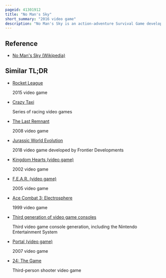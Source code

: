 ```yaml
---
pageid: 41301912
title: "No Man's Sky"
short_summary: "2016 video game"
description: "No Man's Sky is an action-adventure Survival Game developed by Hello Games. It was released Worldwide for the Playstation 4 and Windows in August 2016, for Xbox One in July 2018, for the Playstation 5 and Xbox Series X and Series S Consoles in November 2020, for Nintendo Switch in October 2022, and for Macos in June 2023. The Game is built around five Pillars: Exploration, Survival, Combat, Trading and Base Building. Players can engage with the entire open World of a procedurally generated deterministic Universe which includes over 18 Quintillion Planets. Through the Game's procedural Generation System, Planets have their own Ecosystems with unique Forms of Flora and Fauna, and various alien Species may engage the Player in Combat or Trade within planetary Systems. Players Advance in the Game by mining for Resources to Power and improve their Equipment, buying and selling Resources using Credits earned by documenting Flora and Fauna or Trading with the aforementioned Lifeforms, building planetary Bases and expanding Space Fleets, or otherwise following the Game's overarching Plot by seeking out the Mystery around the Entity known as the Atlas."
---
```


## Reference

- [No Man's Sky (Wikipedia)](https://en.wikipedia.org/?curid=41301912)

## Similar TL;DR

- [Rocket League](/tldr/en/rocket-league)

  2015 video game

- [Crazy Taxi](/tldr/en/crazy-taxi)

  Series of racing video games

- [The Last Remnant](/tldr/en/the-last-remnant)

  2008 video game

- [Jurassic World Evolution](/tldr/en/jurassic-world-evolution)

  2018 video game developed by Frontier Developments

- [Kingdom Hearts (video game)](/tldr/en/kingdom-hearts-video-game)

  2002 video game

- [F.E.A.R. (video game)](/tldr/en/fear-video-game)

  2005 video game

- [Ace Combat 3: Electrosphere](/tldr/en/ace-combat-3-electrosphere)

  1999 video game

- [Third generation of video game consoles](/tldr/en/third-generation-of-video-game-consoles)

  Third video game console generation, including the Nintendo Entertainment System

- [Portal (video game)](/tldr/en/portal-video-game)

  2007 video game

- [24: The Game](/tldr/en/24-the-game)

  Third-person shooter video game
